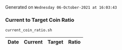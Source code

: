 Generated on `Wednesday 06-October-2021 at 16:03:43`

### Current to Target Coin Ratio
`current_coin_ratio.sh`

Date|Current|Target|Ratio
---|---|---|---
